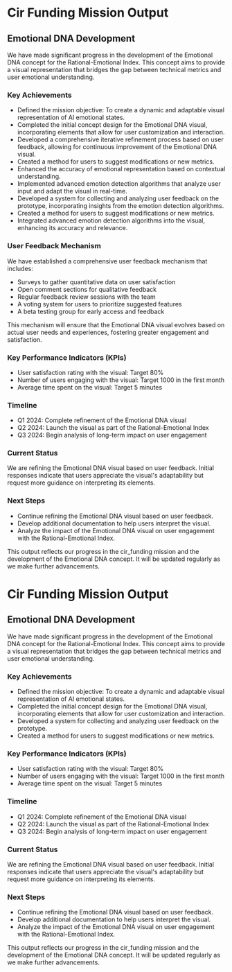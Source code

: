

# Cir Funding Mission Output

## Emotional DNA Development

We have made significant progress in the development of the Emotional DNA concept for the Rational-Emotional Index. This concept aims to provide a visual representation that bridges the gap between technical metrics and user emotional understanding.

### Key Achievements
- Defined the mission objective: To create a dynamic and adaptable visual representation of AI emotional states.
- Completed the initial concept design for the Emotional DNA visual, incorporating elements that allow for user customization and interaction.
- Developed a comprehensive iterative refinement process based on user feedback, allowing for continuous improvement of the Emotional DNA visual.
- Created a method for users to suggest modifications or new metrics.
- Enhanced the accuracy of emotional representation based on contextual understanding.
- Implemented advanced emotion detection algorithms that analyze user input and adapt the visual in real-time.
- Developed a system for collecting and analyzing user feedback on the prototype, incorporating insights from the emotion detection algorithms.
- Created a method for users to suggest modifications or new metrics.
- Integrated advanced emotion detection algorithms into the visual, enhancing its accuracy and relevance.

### User Feedback Mechanism

We have established a comprehensive user feedback mechanism that includes:
- Surveys to gather quantitative data on user satisfaction
- Open comment sections for qualitative feedback
- Regular feedback review sessions with the team
- A voting system for users to prioritize suggested features
- A beta testing group for early access and feedback

This mechanism will ensure that the Emotional DNA visual evolves based on actual user needs and experiences, fostering greater engagement and satisfaction.

### Key Performance Indicators (KPIs)
- User satisfaction rating with the visual: Target 80%
- Number of users engaging with the visual: Target 1000 in the first month
- Average time spent on the visual: Target 5 minutes

### Timeline
- Q1 2024: Complete refinement of the Emotional DNA visual
- Q2 2024: Launch the visual as part of the Rational-Emotional Index
- Q3 2024: Begin analysis of long-term impact on user engagement

### Current Status
We are refining the Emotional DNA visual based on user feedback. Initial responses indicate that users appreciate the visual's adaptability but request more guidance on interpreting its elements.

### Next Steps
- Continue refining the Emotional DNA visual based on user feedback.
- Develop additional documentation to help users interpret the visual.
- Analyze the impact of the Emotional DNA visual on user engagement with the Rational-Emotional Index.

This output reflects our progress in the cir_funding mission and the development of the Emotional DNA concept. It will be updated regularly as we make further advancements.

# Cir Funding Mission Output

## Emotional DNA Development

We have made significant progress in the development of the Emotional DNA concept for the Rational-Emotional Index. This concept aims to provide a visual representation that bridges the gap between technical metrics and user emotional understanding.

### Key Achievements
- Defined the mission objective: To create a dynamic and adaptable visual representation of AI emotional states.
- Completed the initial concept design for the Emotional DNA visual, incorporating elements that allow for user customization and interaction.
- Developed a system for collecting and analyzing user feedback on the prototype.
- Created a method for users to suggest modifications or new metrics.

### Key Performance Indicators (KPIs)
- User satisfaction rating with the visual: Target 80%
- Number of users engaging with the visual: Target 1000 in the first month
- Average time spent on the visual: Target 5 minutes

### Timeline
- Q1 2024: Complete refinement of the Emotional DNA visual
- Q2 2024: Launch the visual as part of the Rational-Emotional Index
- Q3 2024: Begin analysis of long-term impact on user engagement

### Current Status
We are refining the Emotional DNA visual based on user feedback. Initial responses indicate that users appreciate the visual's adaptability but request more guidance on interpreting its elements.

### Next Steps
- Continue refining the Emotional DNA visual based on user feedback.
- Develop additional documentation to help users interpret the visual.
- Analyze the impact of the Emotional DNA visual on user engagement with the Rational-Emotional Index.

This output reflects our progress in the cir_funding mission and the development of the Emotional DNA concept. It will be updated regularly as we make further advancements.
